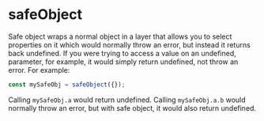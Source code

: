 # safeObject

Safe object wraps a normal object in a layer that allows you to select properties on it which would normally throw an error, but instead it returns back undefined.  If you were trying to access a value on an undefined, parameter, for example, it would simply return undefined, not throw an error.  For example:
```js
const mySafeObj = safeObject({});
```
Calling `mySafeObj.a` would return undefined.  Calling `mySafeObj.a.b` would normally throw an error, but with safe object, it would also return undefined.
